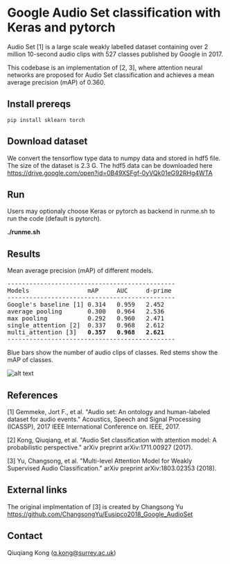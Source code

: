 # Google Audio Set classification with Keras and pytorch
Audio Set [1] is a large scale weakly labelled dataset containing over 2 million 10-second audio clips with 527 classes published by Google in 2017.

This codebase is an implementation of [2, 3], where attention neural networks are proposed for Audio Set classification and achieves a mean average precision (mAP) of 0.360.

## Install prereqs
```
pip install sklearn torch
```
## Download dataset
We convert the tensorflow type data to numpy data and stored in hdf5 file. The size of the dataset is 2.3 G. The hdf5 data can be downloaded here https://drive.google.com/open?id=0B49XSFgf-0yVQk01eG92RHg4WTA

## Run
Users may optionaly choose Keras or pytorch as backend in runme.sh to run the code (default is pytorch).

**./runme.sh**

## Results
Mean average precision (mAP) of different models.
<pre>
----------------------------------------------
Models                mAP     AUC     d-prime
----------------------------------------------
Google's baseline [1] 0.314   0.959   2.452
average pooling       0.300   0.964   2.536
max pooling           0.292   0.960   2.471
single_attention [2]  0.337   0.968   2.612
multi_attention [3]   <b>0.357</b>   <b>0.968</b>   <b>2.621</b>
----------------------------------------------
</pre>

Blue bars show the number of audio clips of classes. Red stems show the mAP of classes.

![alt text](https://github.com/qiuqiangkong/audioset_classification/blob/master/appendixes/data_distribution.png)

## References
[1] Gemmeke, Jort F., et al. "Audio set: An ontology and human-labeled dataset for audio events." Acoustics, Speech and Signal Processing (ICASSP), 2017 IEEE International Conference on. IEEE, 2017.

[2] Kong, Qiuqiang, et al. "Audio Set classification with attention model: A probabilistic perspective." arXiv preprint arXiv:1711.00927 (2017).

[3] Yu, Changsong, et al. "Multi-level Attention Model for Weakly Supervised Audio Classification." arXiv preprint arXiv:1803.02353 (2018).

## External links
The original implmentation of [3] is created by Changsong Yu https://github.com/ChangsongYu/Eusipco2018_Google_AudioSet

## Contact
Qiuqiang Kong (q.kong@surrey.ac.uk)
